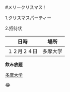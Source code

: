 #メリークリスマス！

1.クリスマスパーティー 

2.招待状 

日時|場所
----|----
１２月２４日|多摩大学

**飲み放題**

[多摩大学](http://www.tama.ac.jp)

:joy:
